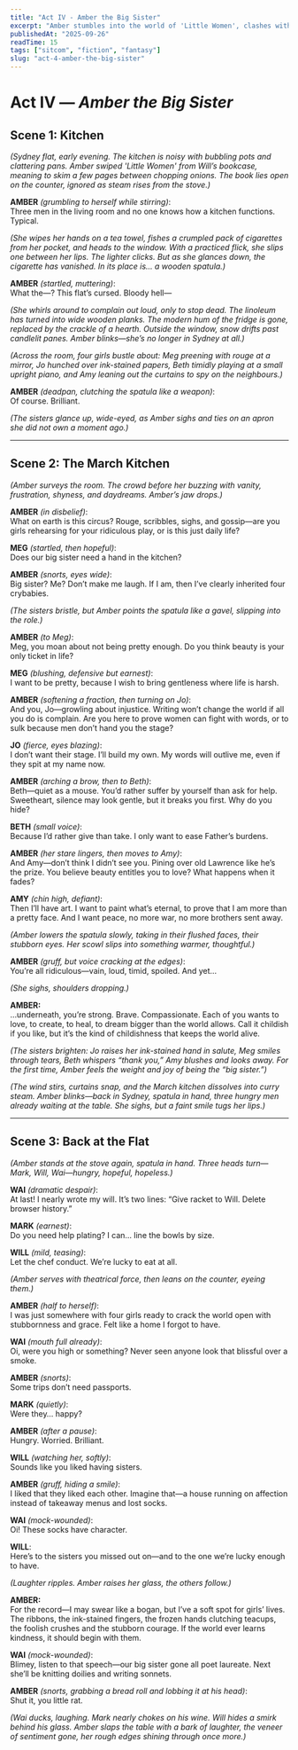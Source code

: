 ```yaml
---
title: "Act IV - Amber the Big Sister"
excerpt: "Amber stumbles into the world of 'Little Women', clashes with the four March sisters, and discovers a deep admiration for the beauty of girls’ lives—even if she pretends otherwise."
publishedAt: "2025-09-26"
readTime: 15
tags: ["sitcom", "fiction", "fantasy"]
slug: "act-4-amber-the-big-sister"
---
```


# Act IV — *Amber the Big Sister*  

## Scene 1: Kitchen  

*(Sydney flat, early evening. The kitchen is noisy with bubbling pots and clattering pans. Amber swiped 'Little Women' from Will’s bookcase, meaning to skim a few pages between chopping onions. The book lies open on the counter, ignored as steam rises from the stove.)*  

**AMBER** *(grumbling to herself while stirring)*:  
Three men in the living room and no one knows how a kitchen functions. Typical.  

*(She wipes her hands on a tea towel, fishes a crumpled pack of cigarettes from her pocket, and heads to the window. With a practiced flick, she slips one between her lips. The lighter clicks. But as she glances down, the cigarette has vanished. In its place is… a wooden spatula.)*  

**AMBER** *(startled, muttering)*:  
What the—? This flat’s cursed. Bloody hell—  

*(She whirls around to complain out loud, only to stop dead. The linoleum has turned into wide wooden planks. The modern hum of the fridge is gone, replaced by the crackle of a hearth. Outside the window, snow drifts past candlelit panes. Amber blinks—she’s no longer in Sydney at all.)*  

*(Across the room, four girls bustle about: Meg preening with rouge at a mirror, Jo hunched over ink-stained papers, Beth timidly playing at a small upright piano, and Amy leaning out the curtains to spy on the neighbours.)*  

**AMBER** *(deadpan, clutching the spatula like a weapon)*:  
Of course. Brilliant.

*(The sisters glance up, wide-eyed, as Amber sighs and ties on an apron she did not own a moment ago.)*  

---

## Scene 2: The March Kitchen  

*(Amber surveys the room. The crowd before her buzzing with vanity, frustration, shyness, and daydreams. Amber’s jaw drops.)*  

**AMBER** *(in disbelief)*:  
What on earth is this circus? Rouge, scribbles, sighs, and gossip—are you girls rehearsing for your ridiculous play, or is this just daily life?

**MEG** *(startled, then hopeful)*:  
Does our big sister need a hand in the kitchen?  

**AMBER** *(snorts, eyes wide)*:  
Big sister? Me? Don’t make me laugh. If I am, then I’ve clearly inherited four crybabies.  

*(The sisters bristle, but Amber points the spatula like a gavel, slipping into the role.)*  

**AMBER** *(to Meg)*:  
Meg, you moan about not being pretty enough. Do you think beauty is your only ticket in life?  

**MEG** *(blushing, defensive but earnest)*:  
I want to be pretty, because I wish to bring gentleness where life is harsh.  

**AMBER** *(softening a fraction, then turning on Jo)*:  
And you, Jo—growling about injustice. Writing won’t change the world if all you do is complain. Are you here to prove women can fight with words, or to sulk because men don’t hand you the stage?  

**JO** *(fierce, eyes blazing)*:  
I don’t want their stage. I’ll build my own. My words will outlive me, even if they spit at my name now.  

**AMBER** *(arching a brow, then to Beth)*:  
Beth—quiet as a mouse. You’d rather suffer by yourself than ask for help. Sweetheart, silence may look gentle, but it breaks you first. Why do you hide?  

**BETH** *(small voice)*:  
Because I’d rather give than take. I only want to ease Father’s burdens.  

**AMBER** *(her stare lingers, then moves to Amy)*:  
And Amy—don’t think I didn’t see you. Pining over old Lawrence like he’s the prize. You believe beauty entitles you to love? What happens when it fades?  

**AMY** *(chin high, defiant)*:  
Then I’ll have art. I want to paint what’s eternal, to prove that I am more than a pretty face. And I want peace, no more war, no more brothers sent away.  

*(Amber lowers the spatula slowly, taking in their flushed faces, their stubborn eyes. Her scowl slips into something warmer, thoughtful.)*  

**AMBER** *(gruff, but voice cracking at the edges)*:  
You’re all ridiculous—vain, loud, timid, spoiled. And yet…  

*(She sighs, shoulders dropping.)*  

**AMBER:**  
…underneath, you’re strong. Brave. Compassionate. Each of you wants to love, to create, to heal, to dream bigger than the world allows. Call it childish if you like, but it’s the kind of childishness that keeps the world alive.  

*(The sisters brighten: Jo raises her ink-stained hand in salute, Meg smiles through tears, Beth whispers “thank you,” Amy blushes and looks away. For the first time, Amber feels the weight and joy of being the “big sister.”)*  

*(The wind stirs, curtains snap, and the March kitchen dissolves into curry steam. Amber blinks—back in Sydney, spatula in hand, three hungry men already waiting at the table. She sighs, but a faint smile tugs her lips.)*  


---

## Scene 3: Back at the Flat  

*(Amber stands at the stove again, spatula in hand. Three heads turn—Mark, Will, Wai—hungry, hopeful, hopeless.)*  

**WAI** *(dramatic despair)*:  
At last! I nearly wrote my will. It’s two lines: “Give racket to Will. Delete browser history.”  

**MARK** *(earnest)*:  
Do you need help plating? I can… line the bowls by size.  

**WILL** *(mild, teasing)*:  
Let the chef conduct. We’re lucky to eat at all.  

*(Amber serves with theatrical force, then leans on the counter, eyeing them.)*  

**AMBER** *(half to herself)*:  
I was just somewhere with four girls ready to crack the world open with stubbornness and grace. Felt like a home I forgot to have.  

**WAI** *(mouth full already)*:  
Oi, were you high or something? Never seen anyone look that blissful over a smoke.

**AMBER** *(snorts)*:  
Some trips don’t need passports.  

**MARK** *(quietly)*:  
Were they… happy?  

**AMBER** *(after a pause)*:  
Hungry. Worried. Brilliant.

**WILL** *(watching her, softly)*:  
Sounds like you liked having sisters.  

**AMBER** *(gruff, hiding a smile)*:  
I liked that they liked each other. Imagine that—a house running on affection instead of takeaway menus and lost socks.  

**WAI** *(mock-wounded)*:  
Oi! These socks have character.  

**WILL**:  
Here’s to the sisters you missed out on—and to the one we’re lucky enough to have.

*(Laughter ripples. Amber raises her glass, the others follow.)*  

**AMBER:**  
For the record—I may swear like a bogan, but I’ve a soft spot for girls’ lives. The ribbons, the ink-stained fingers, the frozen hands clutching teacups, the foolish crushes and the stubborn courage. If the world ever learns kindness, it should begin with them.

**WAI** *(mock-wounded)*:  
Blimey, listen to that speech—our big sister gone all poet laureate. Next she’ll be knitting doilies and writing sonnets.

**AMBER** *(snorts, grabbing a bread roll and lobbing it at his head)*:  
Shut it, you little rat. 

*(Wai ducks, laughing. Mark nearly chokes on his wine. Will hides a smirk behind his glass. Amber slaps the table with a bark of laughter, the veneer of sentiment gone, her rough edges shining through once more.)*  
